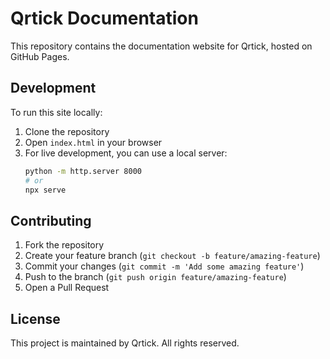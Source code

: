# Qrtick Documentation

This repository contains the documentation website for Qrtick, hosted on GitHub Pages.

## Development

To run this site locally:

1. Clone the repository
2. Open `index.html` in your browser
3. For live development, you can use a local server:
   ```bash
   python -m http.server 8000
   # or
   npx serve
   ```

## Contributing

1. Fork the repository
2. Create your feature branch (`git checkout -b feature/amazing-feature`)
3. Commit your changes (`git commit -m 'Add some amazing feature'`)
4. Push to the branch (`git push origin feature/amazing-feature`)
5. Open a Pull Request

## License

This project is maintained by Qrtick. All rights reserved.
